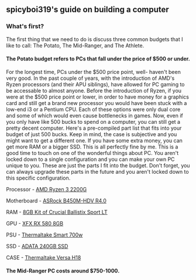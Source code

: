 ## spicyboi319's guide on building a computer

### What's first?
The first thing that we need to do is discuss three common budgets that I like to call: The Potato, The Mid-Ranger, and The Athlete. 

#### The Potato budget refers to PCs that fall under the price of $500 or under. 
For the longest time, PCs under the $500 price point, well- haven't been very good. In the past couple of years, with the introduction of AMD's Ryzen processors (and their APU siblings), have allowed for PC gaming to be accessable to almost anyone. Before the introduction of Ryzen, if you were at the $500 price point or lower, in order to have money for a graphics card and still get a brand new processor you would have been stuck with a low-end i3 or a Pentium CPU. Each of these options were only dual core and some of which would even cause bottlenecks in games. Now, even if you only have like 500 bucks to spend on a computer, you can still get a pretty decent computer. Here's a pre-compiled part list that fits into your budget of just 500 bucks. Keep in mind, the case is subjective and you might want to get a different one. If you have some extra money, you can get more RAM or a bigger SSD. This is all perfectly fine by me. This is a good time to touch on one of the wonderful things about PC. You aren't locked down to a single configuration and you can make your own PC unique to you. These are just the parts I fit into the budget. Don't forget, you can always upgrade these parts in the future and you aren't locked down to this specific configuration. 

Processor - [AMD Ryzen 3 2200G](https://www.amazon.com/AMD-Ryzen-Processor-Radeon-Graphics/dp/B079D3DBNM)

Motherboard - [ASRock B450M-HDV R4.0](https://www.amazon.com/ASRock-B450M-HDV-R4-0-Promontory-Motherboard/dp/B07MWGKHR9)

RAM - [8GB Kit of Crucial Ballistix Sport LT](https://www.amazon.com/Crucial-Ballistix-Desktop-Gaming-BLS2K4G4D240FSB/dp/B00UFF7Y72)

GPU - [XFX RX 580 8GB](https://www.amazon.com/XFX-Radeon-1386MHz-Graphics-RX-580P8DFD6/dp/B06Y66K3XD)

PSU - [Thermaltake Smart 700w](https://www.amazon.com/Thermaltake-Certified-Continuous-Active-PS-SPD-0700NPCWUS-W/dp/B014W3EAX8)

SSD - [ADATA 240GB SSD](https://www.amazon.com/ADATA-SU655-Internal-ASU655SS-240GT-C-Version/dp/B07DNK59SG)

CASE - [Thermaltake Versa H18](https://www.amazon.com/Thermaltake-Tempered-Gaming-Computer-CA-1J4-00S1WN-01/dp/B079G3TNDM)

#### The Mid-Ranger PC costs around $750-1000.
